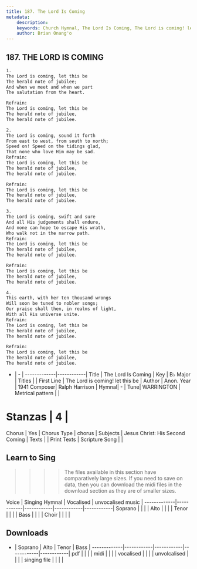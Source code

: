 ```yaml
---
title: 187. The Lord Is Coming
metadata:
    description: 
    keywords: Church Hymnal, The Lord Is Coming, The Lord is coming! let this be, 
    author: Brian Onang'o
---
```



## 187. THE LORD IS COMING

```txt
1.
The Lord is coming, let this be
The herald note of jubilee;
And when we meet and when we part
The salutation from the heart.

Refrain:
The Lord is coming, let this be
The herald note of jubilee,
The herald note of jubilee.

2.
The Lord is coming, sound it forth
From east to west, from south to north;
Speed on! Speed on the tidings glad,
That none who love Him may be sad.
Refrain:
The Lord is coming, let this be
The herald note of jubilee,
The herald note of jubilee.

Refrain:
The Lord is coming, let this be
The herald note of jubilee,
The herald note of jubilee.

3.
The Lord is coming, swift and sure
And all His judgements shall endure,
And none can hope to escape His wrath,
Who walk not in the narrow path.
Refrain:
The Lord is coming, let this be
The herald note of jubilee,
The herald note of jubilee.

Refrain:
The Lord is coming, let this be
The herald note of jubilee,
The herald note of jubilee.

4.
This earth, with her ten thousand wrongs
Will soon be tuned to nobler songs;
Our praise shall then, in realms of light,
With all His universe unite.
Refrain:
The Lord is coming, let this be
The herald note of jubilee,
The herald note of jubilee.

Refrain:
The Lord is coming, let this be
The herald note of jubilee,
The herald note of jubilee.

```

- |   -  |
-------------|------------|
Title | The Lord Is Coming |
Key | B♭ Major |
Titles |  |
First Line | The Lord is coming! let this be |
Author | Anon.
Year | 1941
Composer| Ralph Harrison |
Hymnal|  - |
Tune| WARRINGTON |
Metrical pattern | |
# Stanzas | 4 |
Chorus | Yes |
Chorus Type | chorus |
Subjects | Jesus Christ: His Second Coming |
Texts |  |
Print Texts | 
Scripture Song |  |
  
## Learn to Sing

>>>> The files available in this section have comparatively large sizes. If you need to save on data, then you can download the midi files in the download section as they are of smaller sizes.

Voice |  Singing Hymnal | Vocalised | unvocalised music |
-------------|------------|------------|------------|------------|
Soprano | | | |
Alto | | | |
Tenor | | | |
Bass | | | |
Choir | | | |

## Downloads

- |  Soprano | Alto | Tenor | Bass |
-------------|------------|------------|------------|------------|
pdf | | | |
midi | | | |
vocalised | | | |
unvolcalised | | | |
singing file | | | |
  